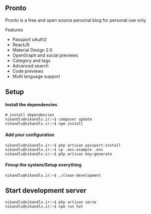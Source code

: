 ## Pronto

Pronto is a free and open source personal blog for personal use only

Features

* Passport oAuth2
* ReactJS
* Material Design 2.0
* OpenGraph and social previews
* Category and tags
* Advanced search
* Code previews
* Multi language support

## Setup

#### Install the dependencies

```console
# install dependencies
nikandlv@nikandlv.ir:~$ composer update
nikandlv@nikandlv.ir:~$ npm install
```

#### Add your configuration

```console
nikandlv@nikandlv.ir:~$ php artisan passport:install
nikandlv@nikandlv.ir:~$ cp .env.example .env
nikandlv@nikandlv.ir:~$ php artisan key:generate
```

#### Fireup the system/Setup everything

```console
nikandlv@nikandlv.ir:~$ ./clean-development
```
## Start development server

```console
nikandlv@nikandlv.ir:~$ php artisan serve
nikandlv@nikandlv.ir:~$ npm run hot
```
